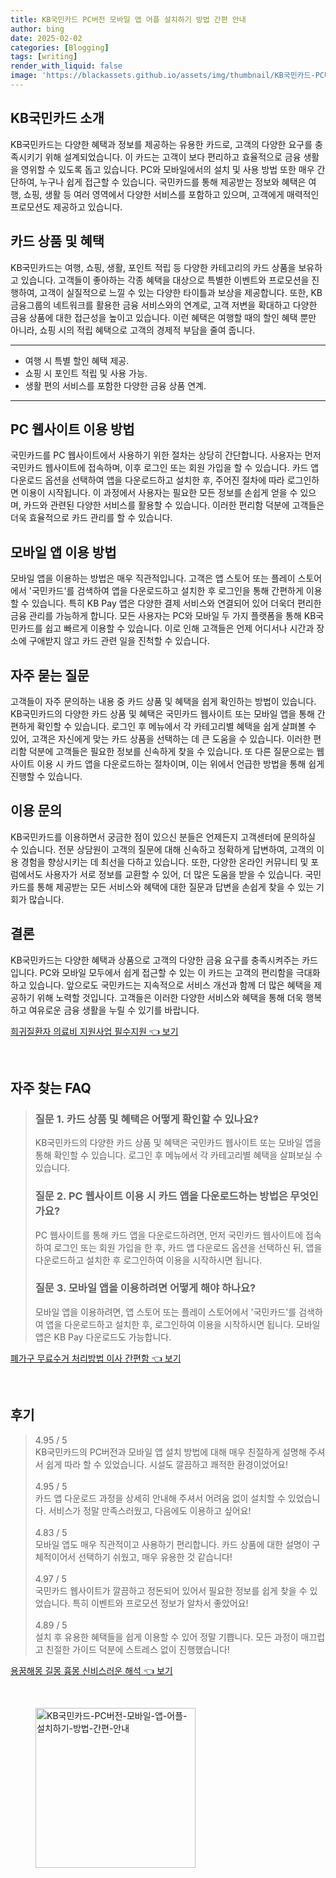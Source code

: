 ```yaml
---
title: KB국민카드 PC버전 모바일 앱 어플 설치하기 방법 간편 안내
author: bing
date: 2025-02-02
categories: [Blogging]
tags: [writing]
render_with_liquid: false
image: 'https://blackassets.github.io/assets/img/thumbnail/KB국민카드-PC버전-모바일-앱-어플-설치하기-방법-간편-안내.webp'
---
```



<h2 id='KB국민카드_소개'>KB국민카드 소개</h2>

<p>KB국민카드는 다양한 혜택과 정보를 제공하는 유용한 카드로, 고객의 다양한 요구를 충족시키기 위해 설계되었습니다. 이 카드는 고객이 보다 편리하고 효율적으로 금융 생활을 영위할 수 있도록 돕고 있습니다. PC와 모바일에서의 설치 및 사용 방법 또한 매우 간단하여, 누구나 쉽게 접근할 수 있습니다. 국민카드를 통해 제공받는 정보와 혜택은 여행, 쇼핑, 생활 등 여러 영역에서 다양한 서비스를 포함하고 있으며, 고객에게 매력적인 프로모션도 제공하고 있습니다.</p>

<h2 id='카드_상품과_혜택'>카드 상품 및 혜택</h2>

<p>KB국민카드는 여행, 쇼핑, 생활, 포인트 적립 등 다양한 카테고리의 카드 상품을 보유하고 있습니다. 고객들이 좋아하는 각종 혜택을 대상으로 특별한 이벤트와 프로모션을 진행하여, 고객이 실질적으로 느낄 수 있는 다양한 타이틀과 보상을 제공합니다. 또한, KB금융그룹의 네트워크를 활용한 금융 서비스와의 연계로, 고객 저변을 확대하고 다양한 금융 상품에 대한 접근성을 높이고 있습니다. 이런 혜택은 여행할 때의 할인 혜택 뿐만 아니라, 쇼핑 시의 적립 혜택으로 고객의 경제적 부담을 줄여 줍니다.</p>

<hr />

<ul>
    <li>여행 시 특별 할인 혜택 제공.</li>
    <li>쇼핑 시 포인트 적립 및 사용 가능.</li>
    <li>생활 편의 서비스를 포함한 다양한 금융 상품 연계.</li>
</ul>

<hr />

<h2 id='PC_웹사이트_이용방법'>PC 웹사이트 이용 방법</h2>

<p>국민카드를 PC 웹사이트에서 사용하기 위한 절차는 상당히 간단합니다. 사용자는 먼저 국민카드 웹사이트에 접속하며, 이후 로그인 또는 회원 가입을 할 수 있습니다. 카드 앱 다운로드 옵션을 선택하여 앱을 다운로드하고 설치한 후, 주어진 절차에 따라 로그인하면 이용이 시작됩니다. 이 과정에서 사용자는 필요한 모든 정보를 손쉽게 얻을 수 있으며, 카드와 관련된 다양한 서비스를 활용할 수 있습니다. 이러한 편리함 덕분에 고객들은 더욱 효율적으로 카드 관리를 할 수 있습니다.</p>

<h2 id='모바일_앱_이용방법'>모바일 앱 이용 방법</h2>

<p>모바일 앱을 이용하는 방법은 매우 직관적입니다. 고객은 앱 스토어 또는 플레이 스토어에서 '국민카드'를 검색하여 앱을 다운로드하고 설치한 후 로그인을 통해 간편하게 이용할 수 있습니다. 특히 KB Pay 앱은 다양한 결제 서비스와 연결되어 있어 더욱더 편리한 금융 관리를 가능하게 합니다. 모든 사용자는 PC와 모바일 두 가지 플랫폼을 통해 KB국민카드를 쉽고 빠르게 이용할 수 있습니다. 이로 인해 고객들은 언제 어디서나 시간과 장소에 구애받지 않고 카드 관련 일을 진척할 수 있습니다.</p>

<h2 id='자주_묻는_질문'>자주 묻는 질문</h2>

<p>고객들이 자주 문의하는 내용 중 카드 상품 및 혜택을 쉽게 확인하는 방법이 있습니다. KB국민카드의 다양한 카드 상품 및 혜택은 국민카드 웹사이트 또는 모바일 앱을 통해 간편하게 확인할 수 있습니다. 로그인 후 메뉴에서 각 카테고리별 혜택을 쉽게 살펴볼 수 있어, 고객은 자신에게 맞는 카드 상품을 선택하는 데 큰 도움을 수 있습니다. 이러한 편리함 덕분에 고객들은 필요한 정보를 신속하게 찾을 수 있습니다. 또 다른 질문으로는 웹사이트 이용 시 카드 앱을 다운로드하는 절차이며, 이는 위에서 언급한 방법을 통해 쉽게 진행할 수 있습니다.</p>

<h2 id='이용_문의'>이용 문의</h2>

<p>KB국민카드를 이용하면서 궁금한 점이 있으신 분들은 언제든지 고객센터에 문의하실 수 있습니다. 전문 상담원이 고객의 질문에 대해 신속하고 정확하게 답변하여, 고객의 이용 경험을 향상시키는 데 최선을 다하고 있습니다. 또한, 다양한 온라인 커뮤니티 및 포럼에서도 사용자가 서로 정보를 교환할 수 있어, 더 많은 도움을 받을 수 있습니다. 국민카드를 통해 제공받는 모든 서비스와 혜택에 대한 질문과 답변을 손쉽게 찾을 수 있는 기회가 많습니다.</p>

<h2 id='결론'>결론</h2>

<p>KB국민카드는 다양한 혜택과 상품으로 고객의 다양한 금융 요구를 충족시켜주는 카드입니다. PC와 모바일 모두에서 쉽게 접근할 수 있는 이 카드는 고객의 편리함을 극대화하고 있습니다. 앞으로도 국민카드는 지속적으로 서비스 개선과 함께 더 많은 혜택을 제공하기 위해 노력할 것입니다. 고객들은 이러한 다양한 서비스와 혜택을 통해 더욱 행복하고 여유로운 금융 생활을 누릴 수 있기를 바랍니다.</p>


<p><a class="click-button" title="희귀질환자 의료비 지원사업 필수지원" href="https://blackassets.github.io/posts/%ED%9D%AC%EA%B7%80%EC%A7%88%ED%99%98%EC%9E%90-%EC%9D%98%EB%A3%8C%EB%B9%84-%EC%A7%80%EC%9B%90%EC%82%AC%EC%97%85-%ED%95%84%EC%88%98%EC%A7%80%EC%9B%90/" rel="dofollow">희귀질환자 의료비 지원사업 필수지원 👈 보기</a></p><br>
<h2 id='자주_찾는_FAQ'>자주 찾는 FAQ</h2>
<div itemscope="" itemtype="https://schema.org/FAQPage"> 
<blockquote> 
<div itemscope="" itemprop="mainEntity" itemtype="https://schema.org/Question"> 
<h3 itemprop="name">질문 1. 카드 상품 및 혜택은 어떻게 확인할 수 있나요?</h3> 
<div itemscope="" itemprop="acceptedAnswer" itemtype="https://schema.org/Answer"> 
<span itemprop="text"> 
<p>KB국민카드의 다양한 카드 상품 및 혜택은 국민카드 웹사이트 또는 모바일 앱을 통해 확인할 수 있습니다. 로그인 후 메뉴에서 각 카테고리별 혜택을 살펴보실 수 있습니다.</p> 
</span> 
</div> 
</div> 

<div itemscope="" itemprop="mainEntity" itemtype="https://schema.org/Question"> 
<h3 itemprop="name">질문 2. PC 웹사이트 이용 시 카드 앱을 다운로드하는 방법은 무엇인가요?</h3> 
<div itemscope="" itemprop="acceptedAnswer" itemtype="https://schema.org/Answer"> 
<span itemprop="text"> 
<p>PC 웹사이트를 통해 카드 앱을 다운로드하려면, 먼저 국민카드 웹사이트에 접속하여 로그인 또는 회원 가입을 한 후, 카드 앱 다운로드 옵션을 선택하신 뒤, 앱을 다운로드하고 설치한 후 로그인하여 이용을 시작하시면 됩니다.</p> 
</span> 
</div> 
</div> 

<div itemscope="" itemprop="mainEntity" itemtype="https://schema.org/Question"> 
<h3 itemprop="name">질문 3. 모바일 앱을 이용하려면 어떻게 해야 하나요?</h3> 
<div itemscope="" itemprop="acceptedAnswer" itemtype="https://schema.org/Answer"> 
<span itemprop="text"> 
<p>모바일 앱을 이용하려면, 앱 스토어 또는 플레이 스토어에서 '국민카드'를 검색하여 앱을 다운로드하고 설치한 후, 로그인하여 이용을 시작하시면 됩니다. 모바일 앱은 KB Pay 다운로드도 가능합니다.</p> 
</span> 
</div> 
</div> 
</blockquote> 
</div>
<p><a class="click-button" title="폐가구 무료수거 처리방법 이사 간편함" href="https://blackassets.github.io/posts/%ED%8F%90%EA%B0%80%EA%B5%AC-%EB%AC%B4%EB%A3%8C%EC%88%98%EA%B1%B0-%EC%B2%98%EB%A6%AC%EB%B0%A9%EB%B2%95-%EC%9D%B4%EC%82%AC-%EA%B0%84%ED%8E%B8%ED%95%A8/" rel="dofollow">폐가구 무료수거 처리방법 이사 간편함 👈 보기</a></p><br>
<h2 id='후기'>후기</h2>
<div itemscope itemtype="https://schema.org/Product">
  <blockquote>
  <div itemprop="review" itemscope itemtype="https://schema.org/Review">
      <div itemprop="reviewRating" itemscope itemtype="https://schema.org/Rating"> <span itemprop="ratingValue">4.95</span> / <span itemprop="bestRating">5</span> </div>
      <span itemprop="reviewBody">KB국민카드의 PC버전과 모바일 앱 설치 방법에 대해 매우 친절하게 설명해 주셔서 쉽게 따라 할 수 있었습니다. 시설도 깔끔하고 쾌적한 환경이었어요!</span>
  </div>
  <br>
  <div itemprop="review" itemscope itemtype="https://schema.org/Review">
      <div itemprop="reviewRating" itemscope itemtype="https://schema.org/Rating"> <span itemprop="ratingValue">4.95</span> / <span itemprop="bestRating">5</span> </div>
      <span itemprop="reviewBody">카드 앱 다운로드 과정을 상세히 안내해 주셔서 어려움 없이 설치할 수 있었습니다. 서비스가 정말 만족스러웠고, 다음에도 이용하고 싶어요!</span>
  </div>
  <br>
  <div itemprop="review" itemscope itemtype="https://schema.org/Review">
      <div itemprop="reviewRating" itemscope itemtype="https://schema.org/Rating"> <span itemprop="ratingValue">4.83</span> / <span itemprop="bestRating">5</span> </div>
      <span itemprop="reviewBody">모바일 앱도 매우 직관적이고 사용하기 편리합니다. 카드 상품에 대한 설명이 구체적이어서 선택하기 쉬웠고, 매우 유용한 것 같습니다!</span>
  </div>
  <br>
  <div itemprop="review" itemscope itemtype="https://schema.org/Review">
      <div itemprop="reviewRating" itemscope itemtype="https://schema.org/Rating"> <span itemprop="ratingValue">4.97</span> / <span itemprop="bestRating">5</span> </div>
      <span itemprop="reviewBody">국민카드 웹사이트가 깔끔하고 정돈되어 있어서 필요한 정보를 쉽게 찾을 수 있었습니다. 특히 이벤트와 프로모션 정보가 알차서 좋았어요!</span>
  </div>
  <br>
  <div itemprop="review" itemscope itemtype="https://schema.org/Review">
      <div itemprop="reviewRating" itemscope itemtype="https://schema.org/Rating"> <span itemprop="ratingValue">4.89</span> / <span itemprop="bestRating">5</span> </div>
      <span itemprop="reviewBody">설치 후 유용한 혜택들을 쉽게 이용할 수 있어 정말 기쁩니다. 모든 과정이 매끄럽고 친절한 가이드 덕분에 스트레스 없이 진행했습니다!</span>
  </div>
  </blockquote>
</div>
<p><a class="click-button" title="용꿈해몽 길몽 흉몽 신비스러운 해석" href="https://blackassets.github.io/posts/%EC%9A%A9%EA%BF%88%ED%95%B4%EB%AA%BD-%EA%B8%B8%EB%AA%BD-%ED%9D%89%EB%AA%BD-%EC%8B%A0%EB%B9%84%EC%8A%A4%EB%9F%AC%EC%9A%B4-%ED%95%B4%EC%84%9D/" rel="dofollow">용꿈해몽 길몽 흉몽 신비스러운 해석 👈 보기</a></p><br>
<figure class="image"><img src="https://blackassets.github.io/assets/img/thumbnail/KB국민카드-PC버전-모바일-앱-어플-설치하기-방법-간편-안내.webp" alt="KB국민카드-PC버전-모바일-앱-어플-설치하기-방법-간편-안내" width="256" height="256"></figure>